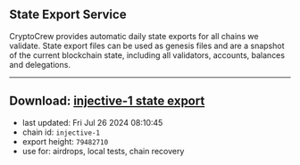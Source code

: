 ## State Export Service
CryptoCrew provides automatic daily state exports for all chains we validate. State export files can be used as genesis files and are a snapshot of the current blockchain state, including all validators, accounts, balances and delegations.

---
**Download: [injective-1 state export](https://dl-eu2.ccvalidators.com/SERVICE/injective/injective-1_export_79482710.json)**
---

- last updated: Fri Jul 26 2024 08:10:45
- chain id: `injective-1`
- export height: `79482710`
- use for: airdrops, local tests, chain recovery
